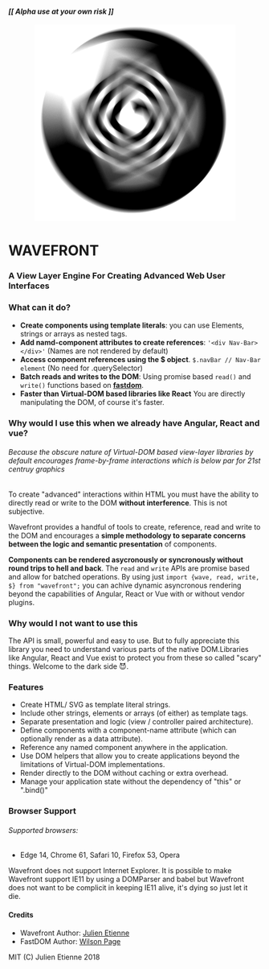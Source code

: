 #### _[[ Alpha use at your own risk ]]_

<p align="center">
<img src="https://github.com/julienetie/img/blob/master/wavefront-med.pdf.png?raw=true"/>
</p>

# WAVEFRONT

### A View Layer Engine For Creating Advanced Web User Interfaces

### What can it do?
- **Create components using template literals**: you can use Elements, strings or arrays as nested tags. 
- **Add namd-component attributes to create references**: `'<div Nav-Bar></div>'` (Names are not rendered by default)   
- **Access component references using the $ object**. `$.navBar // Nav-Bar element` (No need for .querySelector)
- **Batch reads and writes to the DOM**: Using promise based `read()` and `write()` functions based on [**fastdom**](https://github.com/wilsonpage/fastdom).
- **Faster than Virtual-DOM based libraries like React** You are directly manipulating the DOM, of course it's faster. 

### Why would I use this when we already have Angular, React and vue?
###### Because the obscure nature of Virtual-DOM based view-layer libraries by default encourages frame-by-frame interactions which is below par for 21st centruy graphics 

To create "advanced" interactions within HTML you must have the ability to directly read or write to the DOM **without interference**. This is not subjective.

Wavefront provides a handful of tools to create, reference, read and write to the DOM and encourages a **simple methodology to separate concerns between the logic and semantic presentation** of components.

**Components can be rendered asycronously or syncronously without round trips to hell and back**. The `read` and `write` APIs are promise based and allow for batched operations. By using just `import {wave, read, write, $} from "wavefront";` you can achive dynamic asyncronous rendering beyond the capabilities of Angular, React or Vue with or without vendor plugins.

### Why would I not want to use this
The API is small, powerful and easy to use. But to fully appreciate this library you need to understand various parts of the native DOM.Libraries like Angular, React and Vue exist to protect you from these so called "scary" things. Welcome to the dark side 😈.

### Features 
- Create HTML/ SVG as template literal strings.
- Include other strings, elements or arrays (of either) as template tags.
- Separate presentation and logic (view / controller paired architecture). 
- Define components with a component-name attribute (which can optionally render as a data attribute). 
- Reference any named component anywhere in the application.
- Use DOM helpers that allow you to create applications beyond the limitations of Virtual-DOM implementations.
- Render directly to the DOM without caching or extra overhead.
- Manage your application state without the dependency of "this" or ".bind()"

### Browser Support
###### Supported browsers:
- Edge 14, Chrome 61, Safari 10, Firefox 53, Opera

Wavefront does not support Internet Explorer. It is possible to make Wavefront support IE11 by using a DOMParser and babel but Wavefront does not want to be complicit in keeping IE11 alive, it's dying so just let it die.

#### Credits 
- Wavefront Author: [Julien Etienne](https://github.com/julienetie)
- FastDOM Author: [Wilson Page](https://github.com/wilsonpage)

MIT (C) Julien Etienne 2018
